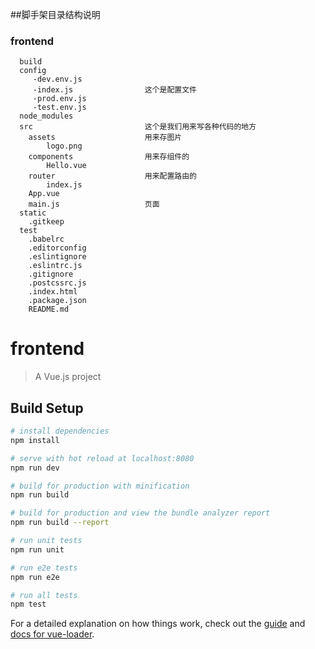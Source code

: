 ##脚手架目录结构说明
###  frontend
      build
      config
         -dev.env.js
         -index.js                这个是配置文件
         -prod.env.js
         -test.env.js
      node_modules
      src                         这个是我们用来写各种代码的地方
        assets                    用来存图片
            logo.png
        components                用来存组件的
            Hello.vue
        router                    用来配置路由的
            index.js
        App.vue
        main.js                   页面
      static
        .gitkeep
      test
        .babelrc
        .editorconfig
        .eslintignore
        .eslintrc.js
        .gitignore
        .postcssrc.js
        .index.html
        .package.json
        README.md  



# frontend

> A Vue.js project

## Build Setup

``` bash
# install dependencies
npm install

# serve with hot reload at localhost:8080
npm run dev

# build for production with minification
npm run build

# build for production and view the bundle analyzer report
npm run build --report

# run unit tests
npm run unit

# run e2e tests
npm run e2e

# run all tests
npm test
```

For a detailed explanation on how things work, check out the [guide](http://vuejs-templates.github.io/webpack/) and [docs for vue-loader](http://vuejs.github.io/vue-loader).
